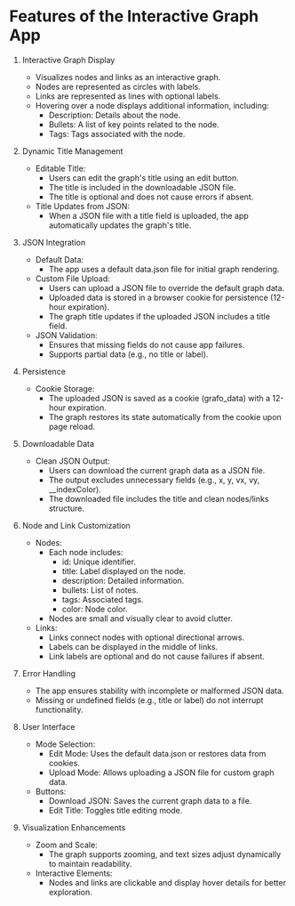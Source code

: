 # Features of the Interactive Graph App

1. Interactive Graph Display
    * Visualizes nodes and links as an interactive graph.
    * Nodes are represented as circles with labels.
    * Links are represented as lines with optional labels.
    * Hovering over a node displays additional information, including:
        * Description: Details about the node.
        * Bullets: A list of key points related to the node.
        * Tags: Tags associated with the node.

2. Dynamic Title Management
    * Editable Title:
        * Users can edit the graph's title using an edit button.
        * The title is included in the downloadable JSON file.
        * The title is optional and does not cause errors if absent.
    * Title Updates from JSON:
        * When a JSON file with a title field is uploaded, the app automatically updates the graph's title.

3. JSON Integration
    * Default Data:
        * The app uses a default data.json file for initial graph rendering.
    * Custom File Upload:
        * Users can upload a JSON file to override the default graph data.
        * Uploaded data is stored in a browser cookie for persistence (12-hour expiration).
        * The graph title updates if the uploaded JSON includes a title field.
    * JSON Validation:
        * Ensures that missing fields do not cause app failures.
        * Supports partial data (e.g., no title or label).

4. Persistence
    * Cookie Storage:
        * The uploaded JSON is saved as a cookie (grafo_data) with a 12-hour expiration.
        * The graph restores its state automatically from the cookie upon page reload.

5. Downloadable Data
    * Clean JSON Output:
        * Users can download the current graph data as a JSON file.
        * The output excludes unnecessary fields (e.g., x, y, vx, vy, __indexColor).
        * The downloaded file includes the title and clean nodes/links structure.

6. Node and Link Customization
    * Nodes:
        * Each node includes:
            * id: Unique identifier.
            * title: Label displayed on the node.
            * description: Detailed information.
            * bullets: List of notes.
            * tags: Associated tags.
            * color: Node color.
        * Nodes are small and visually clear to avoid clutter.
    * Links:
        * Links connect nodes with optional directional arrows.
        * Labels can be displayed in the middle of links.
        * Link labels are optional and do not cause failures if absent.

7. Error Handling
    * The app ensures stability with incomplete or malformed JSON data.
    * Missing or undefined fields (e.g., title or label) do not interrupt functionality.

8. User Interface
    * Mode Selection:
        * Edit Mode: Uses the default data.json or restores data from cookies.
        * Upload Mode: Allows uploading a JSON file for custom graph data.
    * Buttons:
        * Download JSON: Saves the current graph data to a file.
        * Edit Title: Toggles title editing mode.

9. Visualization Enhancements
    * Zoom and Scale:
        * The graph supports zooming, and text sizes adjust dynamically to maintain readability.
    * Interactive Elements:
        * Nodes and links are clickable and display hover details for better exploration.
